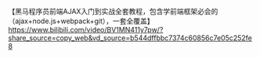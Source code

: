 【黑马程序员前端AJAX入门到实战全套教程，包含学前端框架必会的（ajax+node.js+webpack+git），一套全覆盖】 https://www.bilibili.com/video/BV1MN411y7pw/?share_source=copy_web&vd_source=b544dffbbc7374c60856c7e05c252fe8